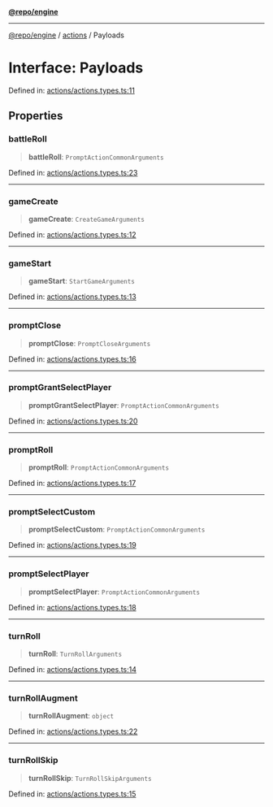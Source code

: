 [**@repo/engine**](../../README.md)

---

[@repo/engine](../../modules.md) / [actions](../README.md) / Payloads

# Interface: Payloads

Defined in: [actions/actions.types.ts:11](https://github.com/alexqguo/drinking-board-game-v3/blob/56df34968617deee505d881352afe56efb53b2a4/packages/engine/src/actions/actions.types.ts#L11)

## Properties

### battleRoll

> **battleRoll**: `PromptActionCommonArguments`

Defined in: [actions/actions.types.ts:23](https://github.com/alexqguo/drinking-board-game-v3/blob/56df34968617deee505d881352afe56efb53b2a4/packages/engine/src/actions/actions.types.ts#L23)

---

### gameCreate

> **gameCreate**: `CreateGameArguments`

Defined in: [actions/actions.types.ts:12](https://github.com/alexqguo/drinking-board-game-v3/blob/56df34968617deee505d881352afe56efb53b2a4/packages/engine/src/actions/actions.types.ts#L12)

---

### gameStart

> **gameStart**: `StartGameArguments`

Defined in: [actions/actions.types.ts:13](https://github.com/alexqguo/drinking-board-game-v3/blob/56df34968617deee505d881352afe56efb53b2a4/packages/engine/src/actions/actions.types.ts#L13)

---

### promptClose

> **promptClose**: `PromptCloseArguments`

Defined in: [actions/actions.types.ts:16](https://github.com/alexqguo/drinking-board-game-v3/blob/56df34968617deee505d881352afe56efb53b2a4/packages/engine/src/actions/actions.types.ts#L16)

---

### promptGrantSelectPlayer

> **promptGrantSelectPlayer**: `PromptActionCommonArguments`

Defined in: [actions/actions.types.ts:20](https://github.com/alexqguo/drinking-board-game-v3/blob/56df34968617deee505d881352afe56efb53b2a4/packages/engine/src/actions/actions.types.ts#L20)

---

### promptRoll

> **promptRoll**: `PromptActionCommonArguments`

Defined in: [actions/actions.types.ts:17](https://github.com/alexqguo/drinking-board-game-v3/blob/56df34968617deee505d881352afe56efb53b2a4/packages/engine/src/actions/actions.types.ts#L17)

---

### promptSelectCustom

> **promptSelectCustom**: `PromptActionCommonArguments`

Defined in: [actions/actions.types.ts:19](https://github.com/alexqguo/drinking-board-game-v3/blob/56df34968617deee505d881352afe56efb53b2a4/packages/engine/src/actions/actions.types.ts#L19)

---

### promptSelectPlayer

> **promptSelectPlayer**: `PromptActionCommonArguments`

Defined in: [actions/actions.types.ts:18](https://github.com/alexqguo/drinking-board-game-v3/blob/56df34968617deee505d881352afe56efb53b2a4/packages/engine/src/actions/actions.types.ts#L18)

---

### turnRoll

> **turnRoll**: `TurnRollArguments`

Defined in: [actions/actions.types.ts:14](https://github.com/alexqguo/drinking-board-game-v3/blob/56df34968617deee505d881352afe56efb53b2a4/packages/engine/src/actions/actions.types.ts#L14)

---

### turnRollAugment

> **turnRollAugment**: `object`

Defined in: [actions/actions.types.ts:22](https://github.com/alexqguo/drinking-board-game-v3/blob/56df34968617deee505d881352afe56efb53b2a4/packages/engine/src/actions/actions.types.ts#L22)

---

### turnRollSkip

> **turnRollSkip**: `TurnRollSkipArguments`

Defined in: [actions/actions.types.ts:15](https://github.com/alexqguo/drinking-board-game-v3/blob/56df34968617deee505d881352afe56efb53b2a4/packages/engine/src/actions/actions.types.ts#L15)
